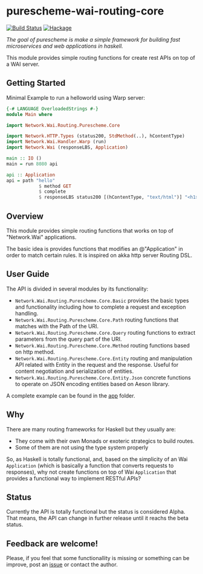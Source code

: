 # purescheme-wai-routing-core
[![Build Status](https://travis-ci.org/purescheme/purescheme-wai-routing-core.svg?branch=master)](https://travis-ci.org/purescheme/purescheme-wai-routing-core)
[![Hackage](https://img.shields.io/hackage/v/purescheme-wai-routing-core)](http://hackage.haskell.org/package/purescheme-wai-routing-core)

*The goal of purescheme is make a simple framework for building fast microservices and web applications in haskell.*

This module provides simple routing functions for create rest APIs on top of a WAI server.

## Getting Started

Minimal Example to run a helloworld using Warp server:

```haskell
{-# LANGUAGE OverloadedStrings #-}
module Main where

import Network.Wai.Routing.Purescheme.Core

import Network.HTTP.Types (status200, StdMethod(..), hContentType)
import Network.Wai.Handler.Warp (run)
import Network.Wai (responseLBS, Application)

main :: IO ()
main = run 8080 api

api :: Application
api = path "hello"
            $ method GET
            $ complete
            $ responseLBS status200 [(hContentType, "text/html")] "<h1>Hellow World!</h1>"

```

## Overview

This module provides simple routing functions that works on top of "Network.Wai"
applications.
 
The basic idea is provides functions that modifies an @"Application" in order to match
certain rules. It is inspired on akka http server Routing DSL.

## User Guide

The API is divided in several modules by its functionality:
- `Network.Wai.Routing.Purescheme.Core.Basic` provides the basic types and functionality including how to complete a request and exception handling.
- `Network.Wai.Routing.Purescheme.Core.Path` routing functions that matches with the Path of the URI.
- `Network.Wai.Routing.Purescheme.Core.Query` routing functions to extract parameters from the query part of the URI.
- `Network.Wai.Routing.Purescheme.Core.Method` routing functions based on http method.
- `Network.Wai.Routing.Purescheme.Core.Entity` routing and manipulation API related with Entity in the request and the response. Useful for content negotiation and serialization of entities.
- `Network.Wai.Routing.Purescheme.Core.Entity.Json` concrete functions to operate on JSON encoding entities based on Aeson library.

A complete example can be found in the [app](https://github.com/purescheme/purescheme-wai-routing-core/tree/master/app) folder.

## Why
There are many routing frameworks for Haskell but they usually are:
- They come with their own Monads or exoteric strategics to build routes.
- Some of them are not using the type system properly

So, as Haskell is totally functional, and, based on the simplicity of an Wai `Application` (which is basically
a function that converts requests to responses), why not create functions on top of Wai `Application` that 
provides a functional way to implement RESTful APIs?

## Status
Currently the API is totally functional but the status is considered Alpha. That means, the API can change
in further release until it reachs the beta status.

## Feedback are welcome!
Please, if you feel that some functionallity is missing or something can be improve, post an [issue](https://github.com/purescheme/purescheme-wai-routing-core/issues) or contact the author.
